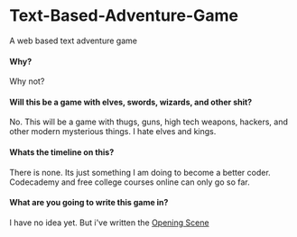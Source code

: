 Text-Based-Adventure-Game
=========================

A web based text adventure game

#### Why?
Why not?

#### Will this be a game with elves, swords, wizards, and other shit?
No. This will be a game with thugs, guns, high tech weapons, hackers, and other modern mysterious things. I hate elves and kings.

#### Whats the timeline on this?
There is none. Its just something I am doing to become a better coder. Codecademy and free college courses online can only go so far. 

#### What are you going to write this game in?
I have no idea yet. But i've written the [Opening Scene](https://github.com/skunkworx/Text-Based-Adventure-Game/blob/master/gamestart)

